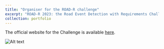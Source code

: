 ```yaml
---
title: "Organiser for the ROAD-R challenge"
excerpt: "ROAD-R 2023: the Road Event Detection with Requirements Challenge, hosted by NeurIPS 2023."
collection: portfolio
---
```


The official website for the Challenge is available [here](https://sites.google.com/view/road-r/).

![Alt text](images/road.gif)